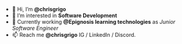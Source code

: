 - 👋 Hi, I’m **@chrisgrigo**
- 👀 I’m interested in **Software Development**
- 🌱 Currently working  **@Epignosis learning technologies** as
     _Junior Software Engineer_
- 📫 Reach me **@chrisgrigo** IG / LinkedIn / Discord.

